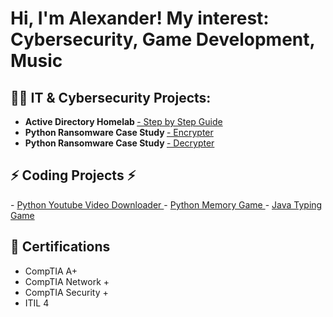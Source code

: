 <h1>Hi, I'm Alexander! My interest: Cybersecurity, Game Development, Music </h1>

<h2>👨‍💻 IT & Cybersecurity Projects:</h2>

- <b>Active Directory Homelab </b> <a href="https://medium.com/@alexanderrmckain/how-to-setup-a-microsoft-server-active-directory-homelab-step-by-step-guide-f75e1b855235/">- Step by Step Guide</a>
- <b> Python Ransomware Case Study </b> <a href="https://github.com/AlexanderMckain/Python-Ransomware-Encrypter/">- Encrypter </a>
-  <b> Python Ransomware Case Study </b> <a href="https://github.com/AlexanderMckain/Python-Ransomware-Decrypter/">- Decrypter </a>

<h2>⚡ Coding Projects ⚡</h2>
- <a href= "https://github.com/AlexanderMckain/Youtube-Downloader"> Python Youtube Video Downloader </a>
- <a href= "https://github.com/AlexanderMckain/Python-Memory-Game"> Python Memory Game </a>
- <a href= "https://github.com/AlexanderMckain/Java-Typing-Game"> Java Typing Game </a>



<h2>📃 Certifications </h2>

- CompTIA A+
- CompTIA Network +
- CompTIA Security +
- ITIL 4
<!--
**AlexanderMckain/AlexanderMckain** is a ✨ _special_ ✨ repository because its `README.md` (this file) appears on your GitHub profile.

Here are some ideas to get you started:

- 🔭 I’m currently working on ...
- 🌱 I’m currently learning ...
- 👯 I’m looking to collaborate on ...
- 🤔 I’m looking for help with ...
- 💬 Ask me about ...
- 📫 How to reach me: ...
- 😄 Pronouns: ...
- ⚡ Fun fact: ...
-->
